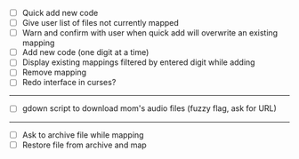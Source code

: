 - [ ] Quick add new code
- [ ] Give user list of files not currently mapped
- [ ] Warn and confirm with user when quick add will overwrite an existing mapping
- [ ] Add new code (one digit at a time)
- [ ] Display existing mappings filtered by entered digit while adding
- [ ] Remove mapping
- [ ] Redo interface in curses?

---

- [ ] gdown script to download mom's audio files (fuzzy flag, ask for URL)

---

- [ ] Ask to archive file while mapping
- [ ] Restore file from archive and map
